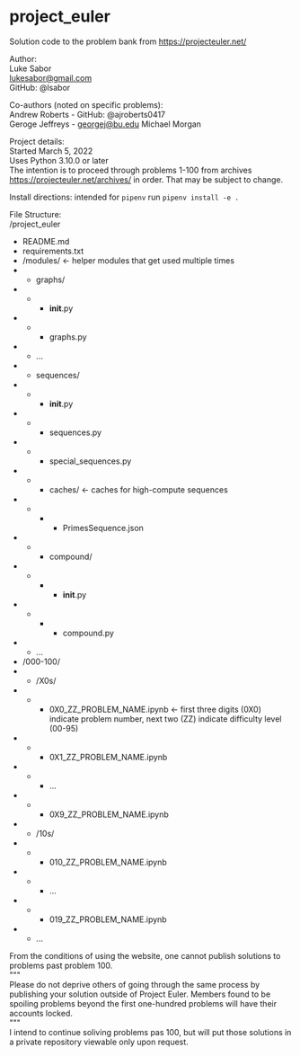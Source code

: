 # project_euler
Solution code to the problem bank from https://projecteuler.net/

Author:  
Luke Sabor  
lukesabor@gmail.com  
GitHub: @lsabor  

Co-authors (noted on specific problems):  
Andrew Roberts - GitHub: @ajroberts0417  
Geroge Jeffreys - georgej@bu.edu
Michael Morgan

Project details:  
Started March 5, 2022  
Uses Python 3.10.0 or later  
The intention is to proceed through problems 1-100 from archives https://projecteuler.net/archives/ in order. That may be subject to change.  

Install directions:
intended for `pipenv`
run `pipenv install -e .`

File Structure:  
/project_euler
  *  README.md  
  *  requirements.txt  
  *  /modules/            <- helper modules that get used multiple times  
  *    *  graphs/
  *    *    *  __init__.py
  *    *    *  graphs.py
  *    *  ...  
  *    *  sequences/
  *    *    *  __init__.py
  *    *    *  sequences.py
  *    *    *  special_sequences.py
  *    *    *  caches/    <- caches for high-compute sequences
  *    *    *    *   PrimesSequence.json
  *    *    *  compound/
  *    *    *    *   __init__.py
  *    *    *    *   compound.py
  *    *  ...
  *  /000-100/  
  *    *  /X0s/
  *    *    *  0X0_ZZ_PROBLEM_NAME.ipynb    <- first three digits (0X0) indicate problem number, next two (ZZ) indicate difficulty level (00-95)
  *    *    *  0X1_ZZ_PROBLEM_NAME.ipynb
  *    *    *  ...  
  *    *    *  0X9_ZZ_PROBLEM_NAME.ipynb
  *    *  /10s/
  *    *    *  010_ZZ_PROBLEM_NAME.ipynb
  *    *    *  ...  
  *    *    *  019_ZZ_PROBLEM_NAME.ipynb
  *    *  ...  


From the conditions of using the website, one cannot publish solutions to problems past problem 100.  
"""  
Please do not deprive others of going through the same process by publishing your solution outside of Project Euler. Members found to be spoiling problems beyond the first one-hundred problems will have their accounts locked.  
"""  
I intend to continue soliving problems pas 100, but will put those solutions in a private repository viewable only upon request.  
